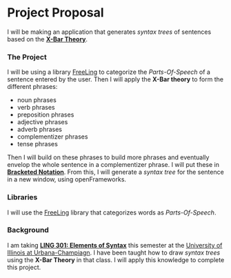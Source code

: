 # Project Proposal

I will be making an application that generates *syntax trees* of sentences based on the [**X-Bar Theory**](https://en.wikipedia.org/wiki/X-bar_theory). 

### The Project

I will be using a library [FreeLing](http://nlp.lsi.upc.edu/freeling/node/1) to categorize the *Parts-Of-Speech* of a sentence entered by the user. Then I will apply the **X-Bar theory** to form the different phrases:

* noun phrases
* verb phrases 
* preposition phrases
* adjective phrases
* adverb phrases
* complementizer phrases 
* tense phrases

Then I will build on these phrases to build more phrases and eventually envelop the whole sentence in a complementizer phrase. I will put these in [**Bracketed Notation**](http://www.glottopedia.org/index.php/Labeled_bracketing). From this, I will generate a *syntax tree* for the sentence in a new window, using openFrameworks. 

### Libraries

I will use the [FreeLing](http://nlp.lsi.upc.edu/freeling/node/1) library that categorizes words as *Parts-Of-Speech*. 

### Background

I am taking [**LING 301: Elements of Syntax**](https://courses.illinois.edu/schedule/2018/spring/LING/301) this semester at the [University of Illinois at Urbana-Champiagn](http://illinois.edu/). I have been taught how to draw *syntax trees* using the **X-Bar Theory** in that class. I will apply this knowledge to complete this project.
